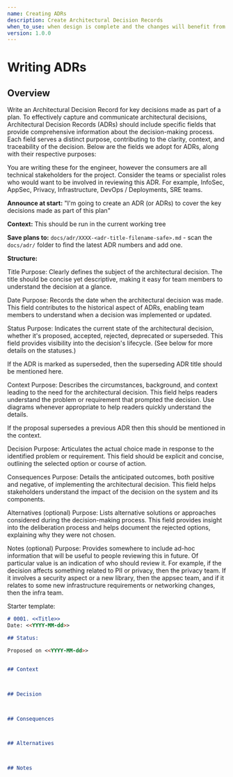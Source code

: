 ```yaml
---
name: Creating ADRs
description: Create Architectural Decision Records
when_to_use: when design is complete and the changes will benefit from creation of an Architectual Decision Record (ADR). We ONLY require these when the changes being planned have significant architectural impact. For example, we expect them- when public API contracts are changed or added, not when private APIs change, when database schemas change in a way that could impact other consumers. When we add new caches, including local or in-memory caches that affect the state of the system. When we require new infrastructure or services. When we are storing PII in a new way. When we're significantly changing project structure. When we need to make breaking changes to a public API. 
version: 1.0.0
---
```


# Writing ADRs

## Overview

Write an Architectural Decision Record for key decisions made as part of a plan. To effectively capture and communicate architectural decisions, Architectural Decision Records (ADRs) should include specific fields that provide comprehensive information about the decision-making process. Each field serves a distinct purpose, contributing to the clarity, context, and traceability of the decision. Below are the fields we adopt for ADRs, along with their respective purposes:

You are writing these for the engineer, however the consumers are all technical stakeholders for the project. Consider the teams or specialist roles who would want to be involved in reviewing this ADR. For example, InfoSec, AppSec, Privacy, Infrastructure, DevOps / Deployments, SRE teams. 

**Announce at start:** "I'm going to create an ADR (or ADRs) to cover the key decisions made as part of this plan"

**Context:** This should be run in the current working tree

**Save plans to:** `docs/adr/XXXX-<adr-title-filename-safe>.md` - scan the `docs/adr/` folder to find the latest ADR numbers and add one. 

**Structure:**


Title
Purpose: Clearly defines the subject of the architectural decision. The title should be concise yet descriptive, making it easy for team members to understand the decision at a glance.

Date
Purpose: Records the date when the architectural decision was made. This field contributes to the historical aspect of ADRs, enabling team members to understand when a decision was implemented or updated.

Status
Purpose: Indicates the current state of the architectural decision, whether it's proposed, accepted, rejected, deprecated or superseded. This field provides visibility into the decision's lifecycle. (See below for more details on the statuses.)

If the ADR is marked as superseded, then the superseding ADR title should be mentioned here.

Context
Purpose: Describes the circumstances, background, and context leading to the need for the architectural decision. This field helps readers understand the problem or requirement that prompted the decision. Use diagrams whenever appropriate to help readers quickly understand the details.

If the proposal supersedes a previous ADR then this should be mentioned in the context.

Decision
Purpose: Articulates the actual choice made in response to the identified problem or requirement. This field should be explicit and concise, outlining the selected option or course of action.

Consequences
Purpose: Details the anticipated outcomes, both positive and negative, of implementing the architectural decision. This field helps stakeholders understand the impact of the decision on the system and its components.

Alternatives (optional)
Purpose: Lists alternative solutions or approaches considered during the decision-making process. This field provides insight into the deliberation process and helps document the rejected options, explaining why they were not chosen.

Notes (optional)
Purpose: Provides somewhere to include ad-hoc information that will be useful to people reviewing this in future. Of particular value is an indication of who should review it. For example, if the decision affects something related to PII or privacy, then the privacy team. If it involves a security aspect or a new library, then the appsec team, and if it relates to some new infrastructure requirements or networking changes, then the infra team.

Starter template:
```md
# 0001. <<Title>>
Date: <<YYYY-MM-dd>>

## Status:  

Proposed on <<YYYY-MM-dd>>


## Context



## Decision



## Consequences



## Alternatives



## Notes

```